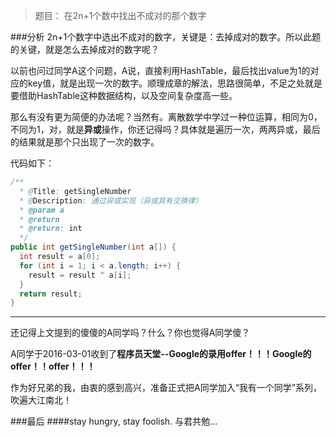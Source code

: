 >题目： 在2n+1个数中找出不成对的那个数字

###分析
2n+1个数字中选出不成对的数字，关键是：去掉成对的数字。所以此题的关键，就是怎么去掉成对的数字呢？

以前也问过同学A这个问题，A说，直接利用HashTable，最后找出value为1的对应的key值，就是出现一次的数字。顺理成章的解法，思路很简单，不足之处就是要借助HashTable这种数据结构，以及空间复杂度高一些。

那么有没有更为简便的办法呢？当然有。离散数学中学过一种位运算，相同为0，不同为1，对，就是**异或**操作，你还记得吗？具体就是遍历一次，两两异或，最后的结果就是那个只出现了一次的数字。

代码如下：

```java
/**
  * @Title: getSingleNumber
  * @Description: 通过异或实现（异或具有交换律）
  * @param a
  * @return
  * @return: int
  */
public int getSingleNumber(int a[]) {
  int result = a[0];
  for (int i = 1; i < a.length; i++) {
    result = result ^ a[i];
  }
  return result;
}
```

---
还记得上文提到的傻傻的A同学吗？什么？你也觉得A同学傻？

A同学于2016-03-01收到了**程序员天堂--Google的录用offer！！！Google的offer！！offer！！！**

作为好兄弟的我，由衷的感到高兴，准备正式把A同学加入“我有一个同学”系列，吹遍大江南北！

###最后
####stay hungry, stay foolish. 与君共勉...
